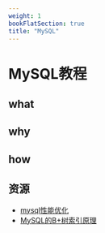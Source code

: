 ```yaml
---
weight: 1
bookFlatSection: true
title: "MySQL"
---
```


# MySQL教程

## what

## why

## how

## 资源
* [mysql性能优化](https://www.youtube.com/watch?v=n9kUF1kiEm8)
* [MySQL的B+树索引原理](https://www.youtube.com/watch?v=kyDrq9E4qd0)

